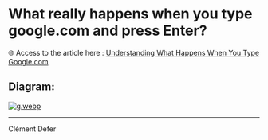 # What really happens when you type google.com and press Enter?

🌐 Access to the article here :
[Understanding What Happens When You Type Google.com](https://www.linkedin.com/pulse/what-really-happens-when-you-type-googlecom-press-enter-cl%C3%A9ment-defer-eu9qe/?trackingId=mms1P5zyQb%2B3ei32PRMtIQ%3D%3D)

## Diagram:

[![g.webp](https://i.postimg.cc/mgtM4019/g.webp)](https://postimg.cc/0z1rdXf5)

----
Clément Defer